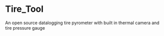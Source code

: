 # Tire_Tool
An open source datalogging tire pyrometer with built in thermal camera and tire pressure gauge
